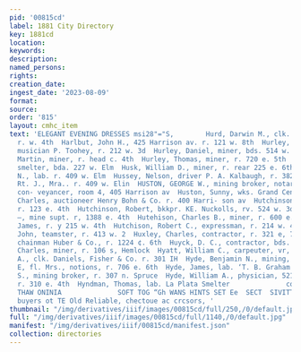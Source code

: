 ```yaml
---
pid: '00815cd'
label: 1881 City Directory
key: 1881cd
location: 
keywords: 
description: 
named_persons: 
rights: 
creation_date: 
ingest_date: '2023-08-09'
format: 
source: 
order: '815'
layout: cmhc_item
text: 'ELEGANT EVENING DRESSES msi28"="S,        Hurd, Darwin M., clk. F. W. ITurd,
  r. w. 4th  Harlbut, John H., 425 Harrison av. r. 121 w. 8th  Hurley, Andrew W.,
  musician P. Toohey, r. 212 w. 3d  Hurley, Daniel, miner, bds. 514 w. Chestnut  Hurley,
  Martin, miner, r. head c. 4th  Hurley, Thomas, miner, r. 720 e. 5th  Hurst, E. EL.,
  smelter, bda. 227 w. Elm  Husk, William D., miner, r. rear 225 e. 6th  Hussey, Lewis
  N., lab. r. 409 w. Elm  Hussey, Nelson, driver P. A. Kalbaugh, r. 382 w. Elm  Hussey,
  Rt. J., Mra.. r. 409 w. Elin  HUSTON, GEORGE W., mining broker, notary public and
  con- veyancer, room 4, 405 Harrison av  Huston, Sunny, wks. Grand Central Theatro  Hutchings,
  Charles, auctioneer Henry Bohn & Co. r. 400 Harri- son av  Hutchinson, A. B., boarding,
  r. 123 e. 4th  Hutchinson, Robert, bkkpr. KE. Nuckolls, rv. 524 w. 3d  Hutchinson,
  —, mine supt. r, 1388 e. 4th  Hutehison, Charles B., miner, r. 600 e. 9th ‘  Hutchison,
  James, r. y 215 w. 4th  Hutchison, Robert C., expressman, r. 214 w. 4th  Hatton,
  John, teamster, r. 413 w. 2  Huxley, Charles, contractor, r. 321 e, 7th  Huy, Reinhold,
  chainman Huber & Co., r. 1224 ¢. 6th  Huyck, D. C., contractor, bds. Hotel Windsor  Hyatt,
  Charles, miner, r. 106 s, Hemlock  Hyatt, William C., carpeuter, vr, 106 8, Hemlock  Hyde,
  A., clk. Daniels, Fisher & Co. r. 301 IH  Hyde, Benjamin N., mining, r. 310 e. 4th  Hyde,
  E, fl. Mrs., notions, r. 706 e. 6th  Hyde, James, lab. ‘T. B. Graham  Hyde, Willard
  S., mining broker, r. 307 n. Spruce  Hyde, William A., physician, 521 Harrison av.
  r. 310 e. 4th  Hyndman, Thomas, lab. La Plata Smelter              coum CHEMO PU
  THAW ONINIA              SOFT TOG “Gh WANS HINTS SET Ee  SECT  SIVITTIO  @iarge
  buyers ot TE Old Reliable, chectoue ac crcsors, '
thumbnail: "/img/derivatives/iiif/images/00815cd/full/250,/0/default.jpg"
full: "/img/derivatives/iiif/images/00815cd/full/1140,/0/default.jpg"
manifest: "/img/derivatives/iiif/00815cd/manifest.json"
collection: directories
---
```

